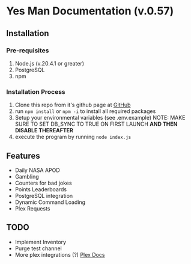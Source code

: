 # Yes Man Documentation (v.0.57)

## Installation

### Pre-requisites

1. Node.js (v.20.4.1 or greater)
2. PostgreSQL
3. npm

### Installation Process

1. Clone this repo from it's github page at [GitHub](https://www.github.com/afaughn/Yes_man)
2. run `npm install` or `npm -i` to install all required packages
3. Setup your environmental variables (see .env.example) NOTE: MAKE SURE TO SET DB_SYNC TO TRUE ON FIRST LAUNCH **AND THEN DISABLE THEREAFTER**
4. execute the program by running `node index.js`

## Features
 - Daily NASA APOD
 - Gambling
 - Counters for bad jokes
 - Points Leaderboards
 - PostgreSQL integration
 - Dynamic Command Loading
 - Plex Requests
 

## TODO
- Implement Inventory
- Purge test channel
- More plex integrations (?) [Plex Docs](https://www.plexopedia.com/plex-media-server/api/library/movies/)